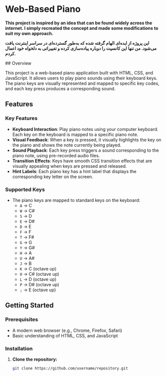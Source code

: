 # Web-Based Piano

<b> This project is inspired by an idea that can be found widely across the internet. I simply recreated the concept and made some modifications to suit my own approach.

این پروژه از ایده‌ای الهام گرفته شده که به‌طور گسترده‌ای در سراسر اینترنت یافت می‌شود. من تنها این کانسپت را دوباره پیاده‌سازی کرده و تغییراتی به دلخواه خود اعمال کردم.

</b>
## Overview

This project is a web-based piano application built with HTML, CSS, and JavaScript. It allows users to play piano sounds using their keyboard keys. The piano keys are visually represented and mapped to specific key codes, and each key press produces a corresponding sound.

## Features

### Key Features
- **Keyboard Interaction**: Play piano notes using your computer keyboard. Each key on the keyboard is mapped to a specific piano note.
- **Visual Feedback**: When a key is pressed, it visually highlights the key on the piano and shows the note currently being played.
- **Sound Playback**: Each key press triggers a sound corresponding to the piano note, using pre-recorded audio files.
- **Transition Effects**: Keys have smooth CSS transition effects that are visually appealing when keys are pressed and released.
- **Hint Labels**: Each piano key has a hint label that displays the corresponding key letter on the screen.

### Supported Keys
- The piano keys are mapped to standard keys on the keyboard:
  - `A` -> C
  - `W` -> C#
  - `S` -> D
  - `E` -> D#
  - `D` -> E
  - `F` -> F
  - `T` -> F#
  - `G` -> G
  - `Y` -> G#
  - `H` -> A
  - `U` -> A#
  - `J` -> B
  - `K` -> C (octave up)
  - `O` -> C# (octave up)
  - `L` -> D (octave up)
  - `P` -> D# (octave up)
  - `;` -> E (octave up)

## Getting Started

### Prerequisites
- A modern web browser (e.g., Chrome, Firefox, Safari)
- Basic understanding of HTML, CSS, and JavaScript

### Installation
1. **Clone the repository:**
   ```bash
   git clone https://github.com/username/repository.git
